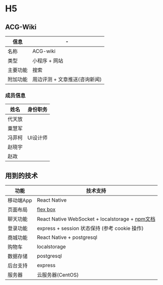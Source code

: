 # H5

## ACG-Wiki
信息|-
-|-
名称|ACG-wiki
类型|小程序 + 网站
主要功能|搜索
附加功能|周边评测 + 文章推送(咨询新闻)

### 成员信息

姓名|身份职务
-|-
代天放|
粟慧军|
冯菲柯|UI设计师
赵晓宇|
赵政|

## 用到的技术

功能|技术支持
-|-
移动端App|React Native
页面布局|[flex box](https://css-tricks.com/snippets/css/a-guide-to-flexbox/)
聊天功能|React Native WebSocket + localstorage + [npm文档](https://www.npmjs.com/package/react-native-websocket)
登录功能|express + session 状态保持 (参考 cookie 操作)
商城功能|React Native + postgresql 
购物车|localstorage
数据存储|postgresql
后台支持|express
服务器|云服务器(CentOS)
